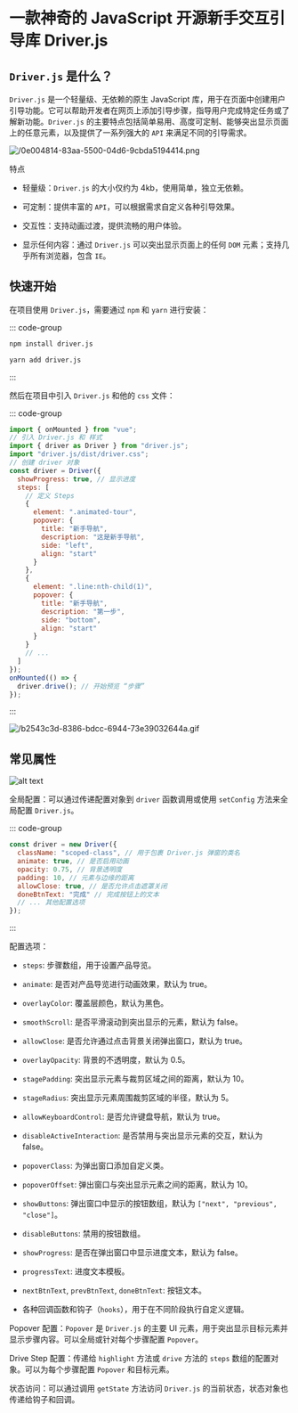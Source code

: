 # 一款神奇的 JavaScript 开源新手交互引导库 Driver.js

<article-info/>

<link-tag :linkList="[{ linkType: 'git', linkText:'Driver.js',linkUrl:'https://github.com/kamranahmedse/driver.js'},{ linkText:'Driver.js 官网',linkUrl:'https://driverjs.com/'}]" />

## `Driver.js` 是什么？

`Driver.js` 是一个轻量级、无依赖的原生 JavaScript 库，用于在页面中创建用户引导功能。它可以帮助开发者在网页上添加引导步骤，指导用户完成特定任务或了解新功能。`Driver.js` 的主要特点包括简单易用、高度可定制、能够突出显示页面上的任意元素，以及提供了一系列强大的 `API` 来满足不同的引导需求。

![/0e004814-83aa-5500-04d6-9cbda5194414.png](/0e004814-83aa-5500-04d6-9cbda5194414.png)

<el-text size="large" type="danger">特点</el-text>

- <el-text size="large" type="danger">轻量级</el-text>：`Driver.js` 的大小仅约为 4kb，使用简单，独立无依赖。

- <el-text size="large" type="danger">可定制</el-text>：提供丰富的 `API`，可以根据需求自定义各种引导效果。

- <el-text size="large" type="danger">交互性</el-text>：支持动画过渡，提供流畅的用户体验。

- <el-text size="large" type="danger">显示任何内容</el-text>：通过 `Driver.js` 可以突出显示页面上的任何 `DOM` 元素；支持几乎所有浏览器，包含 `IE`。

## 快速开始

在项目使用 `Driver.js`，需要通过 `npm` 和 `yarn` 进行安装：

::: code-group

```bash [npm]
npm install driver.js
```

```bash [yarn]
yarn add driver.js
```

:::

然后在项目中引入 `Driver.js` 和他的 `css` 文件：

::: code-group

```js
import { onMounted } from "vue";
// 引入 Driver.js 和 样式
import { driver as Driver } from "driver.js";
import "driver.js/dist/driver.css";
// 创建 driver 对象
const driver = Driver({
  showProgress: true, // 显示进度
  steps: [
    // 定义 Steps
    {
      element: ".animated-tour",
      popover: {
        title: "新手导航",
        description: "这是新手导航",
        side: "left",
        align: "start"
      }
    },
    {
      element: ".line:nth-child(1)",
      popover: {
        title: "新手导航",
        description: "第一步",
        side: "bottom",
        align: "start"
      }
    }
    // ...
  ]
});
onMounted(() => {
  driver.drive(); // 开始预览 “步骤”
});
```

:::

![/b2543c3d-8386-bdcc-6944-73e39032644a.gif](/b2543c3d-8386-bdcc-6944-73e39032644a.gif)

## 常见属性

![alt text](/d2aab6cd-c6b0-9552-0a8f-74c2ff7c2e64.png)

<el-text size="large" type="danger">全局配置</el-text>：可以通过传递配置对象到 `driver` 函数调用或使用 `setConfig` 方法来全局配置 `Driver.js`。

::: code-group

```js
const driver = new Driver({
  className: "scoped-class", // 用于包裹 Driver.js 弹窗的类名
  animate: true, // 是否启用动画
  opacity: 0.75, // 背景透明度
  padding: 10, // 元素与边缘的距离
  allowClose: true, // 是否允许点击遮罩关闭
  doneBtnText: "完成" // 完成按钮上的文本
  // ... 其他配置选项
});
```

:::

<el-text size="large" type="danger">配置选项</el-text>：

- `steps`: 步骤数组，用于设置产品导览。

- `animate`: 是否对产品导览进行动画效果，默认为 true。

- `overlayColor`: 覆盖层颜色，默认为黑色。

- `smoothScroll`: 是否平滑滚动到突出显示的元素，默认为 false。

- `allowClose`: 是否允许通过点击背景关闭弹出窗口，默认为 true。

- `overlayOpacity`: 背景的不透明度，默认为 0.5。

- `stagePadding`: 突出显示元素与裁剪区域之间的距离，默认为 10。

- `stageRadius`: 突出显示元素周围裁剪区域的半径，默认为 5。

- `allowKeyboardControl`: 是否允许键盘导航，默认为 true。

- `disableActiveInteraction`: 是否禁用与突出显示元素的交互，默认为 false。

- `popoverClass`: 为弹出窗口添加自定义类。

- `popoverOffset`: 弹出窗口与突出显示元素之间的距离，默认为 10。

- `showButtons`: 弹出窗口中显示的按钮数组，默认为 `["next", "previous", "close"]`。

- `disableButtons`: 禁用的按钮数组。

- `showProgress`: 是否在弹出窗口中显示进度文本，默认为 false。

- `progressText`: 进度文本模板。

- `nextBtnText`, `prevBtnText`, `doneBtnText`: 按钮文本。

- 各种回调函数和钩子（`hooks`），用于在不同阶段执行自定义逻辑。

<el-text size="large" type="danger">Popover 配置</el-text>：`Popover` 是 `Driver.js` 的主要 UI 元素，用于突出显示目标元素并显示步骤内容。可以全局或针对每个步骤配置 `Popover`。

<el-text size="large" type="danger">Drive Step 配置</el-text>：传递给 `highlight` 方法或 `drive` 方法的 `steps` 数组的配置对象。可以为每个步骤配置 `Popover` 和目标元素。

<el-text size="large" type="danger">状态访问</el-text>：可以通过调用 `getState` 方法访问 `Driver.js` 的当前状态，状态对象也传递给钩子和回调。
